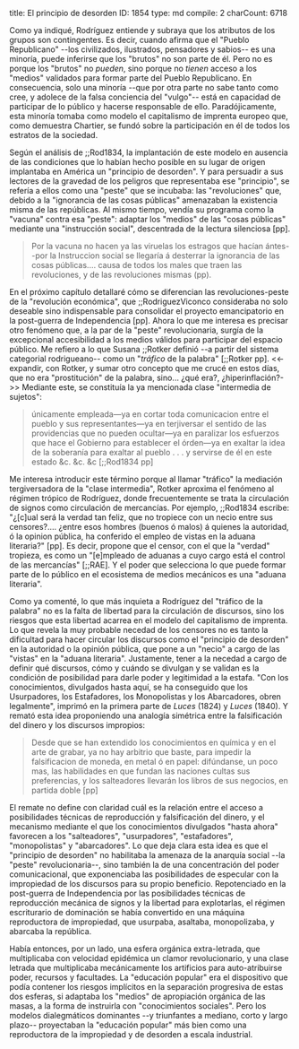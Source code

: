 title:          El principio de desorden
ID:             1854
type:           md
compile:        2
charCount:      6718


Como ya indiqué, Rodríguez entiende y subraya que los atributos de los grupos son contingentes. Es decir, cuando afirma que el "Pueblo Republicano" --los civilizados, ilustrados, pensadores y sabios-- es una minoría, puede inferirse que los "brutos" no son parte de él. Pero no es porque los "brutos" no *pueden*, sino porque no *tienen* acceso a los "medios" validados para formar parte del Pueblo Republicano. En consecuencia, solo una minoría --que por otra parte no sabe tanto como cree, y adolece de la falsa conciencia del "vulgo"-- está en capacidad de participar de lo público y hacerse responsable de ello. Paradójicamente, esta minoría tomaba como modelo el capitalismo de imprenta europeo que, como demuestra Chartier, se fundó sobre la participación en él de todos los estratos de la sociedad.

Según el análisis de ;;Rod1834, la implantación de este modelo en ausencia de las condiciones que lo habían hecho posible en su lugar de origen implantaba en América un "principio de desorden". Y para persuadir a sus lectores de la gravedad de los peligros que representaba ese "principio", se refería a ellos como una "peste" que se incubaba: las "revoluciones" que, debido a la "ignorancia de las cosas públicas" amenazaban la existencia misma de las repúblicas. Al mismo tiempo, vendía su programa como la "vacuna" contra esa "peste": adaptar los "medios" de las "cosas públicas" mediante una "instrucción social", descentrada de la lectura silenciosa [pp].

>Por la vacuna no hacen ya las viruelas los estragos que hacían ántes--por la Instruccion social se llegaría á desterrar la ignorancia de las cosas públicas.... causa de todos los males que traen las revoluciones, y de las revoluciones mismas (pp). 

En el próximo capítulo detallaré cómo se diferencian las revoluciones-peste de la "revolución económica", que ;;RodriguezViconco consideraba no solo deseable sino indispensable para consolidar el proyecto emancipatorio en la post-guerra de Independencia [pp]. Ahora lo que me interesa es precisar otro fenómeno que, a la par de la "peste" revolucionaria, surgía de la excepcional accesibilidad a los medios válidos para participar del espacio público. Me refiero a lo que Susana ;;Rotker definió  --a partir del sistema categorial rodrigueano-- como un "*tráfico* de la palabra" [;;Rotker pp]. <<- expandir, con Rotker, y sumar otro concepto que me crucé en estos días, que no era "prostitución" de la palabra, sino... ¿qué era?, ¿hiperinflación?->> Mediante este, se constituía la ya mencionada clase "intermedia de sujetos":

> únicamente empleada—ya en cortar toda comunicacion entre el pueblo y sus representantes—ya en terjiversar el sentido de las providencias que no pueden ocultar—ya en paralizar los esfuerzos que hace el Gobierno para establecer el órden—ya en exaltar la idea de la soberanía para exaltar al pueblo . . . y servirse de él en este estado &c. &c. &c [;;Rod1834 pp]

Me interesa introducir este término porque al llamar "tráfico" la mediación tergiversadora de la "clase intermedia", Rotker aproxima el fenómeno al régimen trópico de Rodríguez, donde frecuentemente se trata la circulación de signos como circulación de mercancías. Por ejemplo, ;;Rod1834 escribe: "¿[c]ual será la verdad tan feliz, que no tropiece con un necio entre sus censores?.... ¿entre esos hombres (buenos ó malos) á quienes la autoridad, ó la opinion pública, ha conferido el empleo de vistas en la aduana literaria?" [pp]. Es decir, propone que el censor, con el que  la "verdad" tropieza, es como un "[e]mpleado de aduanas a cuyo cargo está el control de las mercancías" [;;RAE]. Y el poder que selecciona lo que puede formar parte de lo público en el ecosistema de medios mecánicos es una "aduana literaria". 

Como ya comenté, lo que más inquieta a Rodríguez del "tráfico de la palabra" no es la falta de libertad para la circulación de discursos, sino los riesgos que esta libertad acarrea en el modelo del capitalismo de imprenta. Lo que revela la muy probable necedad de los censores no es tanto la dificultad para hacer circular los discursos como el "principio de desorden" en la autoridad o la opinión pública, que pone a un "necio" a cargo de las "vistas" en la "aduana literaria". Justamente, tener a la necedad a cargo de definir qué discursos, cómo y cuándo se divulgan y se validan es la condición de posibilidad para darle poder y legitimidad a la estafa. "Con los conocimientos, divulgados hasta aquí, se ha conseguido que los Usurpadores, los Estafadores, los Monopolistas y los Abarcadores, obren legalmente", imprimó en la primera parte de *Luces* (1824) y *Luces* (1840).  Y remató esta idea proponiendo una analogía simétrica entre la falsificación del dinero y los discursos impropios:

>Desde que se han extendido los conocimientos en química y en el arte de grabar, ya no hay arbitrio que baste, para impedir la falsificacion de moneda, en metal ó en papel: difúndanse, un poco mas, las habilidades en que fundan las naciones cultas sus preferencias, y los salteadores llevarán los libros de sus negocios, en partida doble [pp]

El remate no define con claridad cuál es la relación entre el acceso a posibilidades técnicas de reproducción y falsificación del dinero, y el mecanismo mediante el que los conocimientos divulgados "hasta ahora" favorecen a los "salteadores", "usurpadores", "estafadores", "monopolistas" y "abarcadores". Lo que deja clara esta idea es que el "principio de desorden" no habilitaba la amenaza de la anarquía social --la "peste" revolucionaria--, sino también la de una concentración del poder comunicacional, que exponenciaba las posibilidades de especular con la impropiedad de los discursos para su propio beneficio. Repotenciado en la post-guerra de Independencia por las posibilidades técnicas de reproducción mecánica de signos y la libertad para explotarlas, el régimen escriturario de dominación se había convertido en una máquina reproductora de impropiedad, que usurpaba, asaltaba, monopolizaba, y abarcaba la república. 

Había entonces, por un lado, una esfera orgánica extra-letrada, que multiplicaba con velocidad epidémica un clamor revolucionario, y una clase letrada que multiplicaba mecánicamente los artificios para auto-atribuirse poder, recursos y facultades. La "educación popular" era el dispositivo que podía contener los riesgos implícitos en la separación progresiva de estas dos esferas, si adaptaba los "medios" de apropiación orgánica de las masas, a la forma de instruirla con "conocimientos sociales". Pero los modelos dialegmáticos dominantes --y triunfantes a mediano, corto y largo plazo-- proyectaban la "educación popular" más bien como una reproductora de la impropiedad y de desorden a escala industrial.